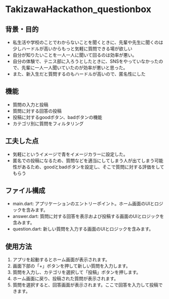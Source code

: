 # TakizawaHackathon_questionbox

## 背景・目的
- 私生活や学校のことでわからないことを聞くときに、先輩や先生に聞くのは少しハードルが高いからもっと気軽に質問できる場が欲しい
- 自分が知りたいことを一人一人に聞いて回るのは効率が悪い。
- 自分の体験で、テニス部に入ろうとしたときに、SNSをやっていなかったので、先輩に一人一人聞いていたのが効率が悪いと思った。
- また、新入生だと質問するのもハードルが高いので、匿名性にした

## 機能
- 質問の入力と投稿
- 質問に対する回答の投稿
- 投稿に対するgoodボタン、badボタンの機能
- カテゴリ別に質問をフィルタリング

## 工夫した点
- 気軽にというイメージで青をイメージカラーに設定した。
- 匿名での投稿になるため、質問などを適当にしてしまう人が出てしまう可能性があるため、goodとbadボタンを設定し、そこで質問に対する評価をしてもらう

## ファイル構成
- main.dart: アプリケーションのエントリーポイント。ホーム画面のUIとロジックを含みます。
- answer.dart: 質問に対する回答を表示および投稿する画面のUIとロジックを含みます。
- question.dart: 新しい質問を入力する画面のUIとロジックを含みます。

## 使用方法
1. アプリを起動するとホーム画面が表示されます。
2. 画面下部の「+」ボタンを押して新しい質問を入力します。
3. 質問を入力し、カテゴリを選択して「投稿」ボタンを押します。
4. ホーム画面に戻り、投稿された質問が表示されます。
5. 質問を選択すると、回答画面が表示されます。ここで回答を入力して投稿できます。

